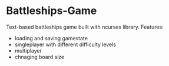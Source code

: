 # Battleships-Game
Text-based battleships game built with ncurses library. 
Features:
- loading and saving gamestate
- singleplayer with different difficulty levels
- multiplayer
- chnaging board size
